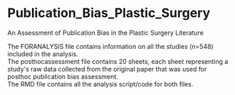 # Publication_Bias_Plastic_Surgery
An Assessment of Publication Bias in the Plastic Surgery Literature

The FORANALYSIS file contains information on all the studies (n=548) included in the analysis. <br /> 
The posthocassessment file contains 20 sheets, each sheet representing a study's raw data collected from the original paper that was used for posthoc publication bias assessment. <br /> 
The RMD file contains all the analysis script/code for both files.
